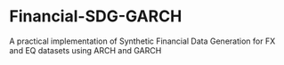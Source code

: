# Financial-SDG-GARCH
A practical implementation of Synthetic Financial Data Generation for FX and EQ datasets using ARCH and GARCH
